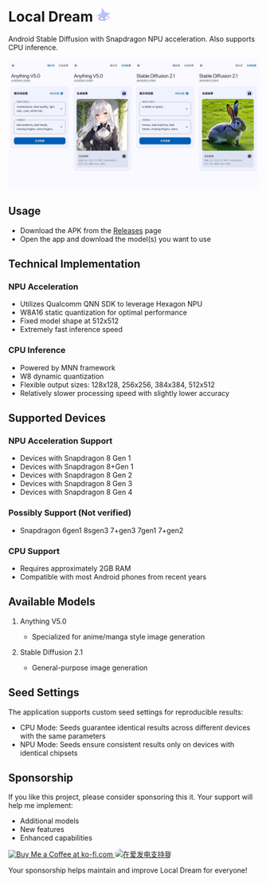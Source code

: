 # Local Dream <span><img src="./assets/icon.png" width="28"></span>

Android Stable Diffusion with Snapdragon NPU acceleration. Also supports CPU inference.

![](./assets/demo.jpg)

## Usage

- Download the APK from the [Releases](https://github.com/xororz/local-dream/releases) page
- Open the app and download the model(s) you want to use

## Technical Implementation

### NPU Acceleration

- Utilizes Qualcomm QNN SDK to leverage Hexagon NPU
- W8A16 static quantization for optimal performance
- Fixed model shape at 512x512
- Extremely fast inference speed

### CPU Inference

- Powered by MNN framework
- W8 dynamic quantization
- Flexible output sizes: 128x128, 256x256, 384x384, 512x512
- Relatively slower processing speed with slightly lower accuracy

## Supported Devices

### NPU Acceleration Support

- Devices with Snapdragon 8 Gen 1
- Devices with Snapdragon 8+Gen 1
- Devices with Snapdragon 8 Gen 2
- Devices with Snapdragon 8 Gen 3
- Devices with Snapdragon 8 Gen 4

### Possibly Support (Not verified)

- Snapdragon 6gen1 8sgen3 7+gen3 7gen1 7+gen2

### CPU Support

- Requires approximately 2GB RAM
- Compatible with most Android phones from recent years

## Available Models

1. Anything V5.0

   - Specialized for anime/manga style image generation

2. Stable Diffusion 2.1
   - General-purpose image generation

## Seed Settings

The application supports custom seed settings for reproducible results:

- CPU Mode: Seeds guarantee identical results across different devices with the same parameters
- NPU Mode: Seeds ensure consistent results only on devices with identical chipsets

## Sponsorship

If you like this project, please consider sponsoring this it. Your support will help me implement:

- Additional models
- New features
- Enhanced capabilities

<!-- ![Donation Option 1](./assets/donate1.png)
![Donation Option 2](./assets/donate2.png) -->
<a href="https://ko-fi.com/xororz">
    <img height="36" style="border:0px;height:36px;" src="https://storage.ko-fi.com/cdn/kofi2.png?v=3" border="0" alt="Buy Me a Coffee at ko-fi.com" />
</a>
<a href="https://afdian.com/a/xororz">
    <img height="36" style="border-radius:12px;height:36px;" src="https://pic1.afdiancdn.com/static/img/welcome/button-sponsorme.jpg" alt="在爱发电支持我" />
</a>

Your sponsorship helps maintain and improve Local Dream for everyone!
